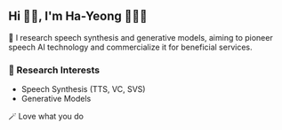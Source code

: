<!-- <div align="right">
<a href="https://hits.seeyoufarm.com"><img src="https://hits.seeyoufarm.com/api/count/incr/badge.svg?url=https%3A%2F%2Fgithub.com%2Fchy0428&count_bg=%23F58F9D&title_bg=%23555555&icon=&icon_color=%23E7E7E7&title=profile+view&edge_flat=false" align="right" //></a>
<!-- <img src="https://gpvc.arturio.dev/chy0428" align="right" /> -->
  
<h2 align="left">Hi 👋🏻,  I'm Ha-Yeong 👩🏻‍💻</h1>

🎯 I research speech synthesis and generative models, aiming to pioneer speech AI technology and commercialize it for beneficial services. </br> 
 
### 🤍 Research Interests
- Speech Synthesis (TTS, VC, SVS)
- Generative Models 

🪄 Love what you do
 

